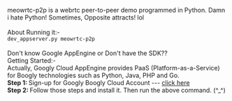 meowrtc-p2p is a webrtc peer-to-peer demo programmed in Python. Damn i hate Python! Sometimes, Opposite attracts! lol <br>
<br>
About Running it:- <br>
<code>dev_appserver.py meowrtc-p2p</code>
<br> <br>
Don't know Google AppEngine or Don't have the SDK?? <br>
Getting Started:- <br>
Actually, Googly Cloud AppEngine provides PaaS (Platform-as-a-Service) for Boogly technologies such as Python, Java, PHP and Go.
<br>
<b>Step 1: </b>Sign-up for Googly Boogly Cloud Account --- <a href="https://console.developers.google.com/start/appengine?_ga=1.169073254.655104041.14205217222">click here</a>
<br>
<b>Step 2: </b>Follow those steps and install it. Then run the above command. (^_^)

